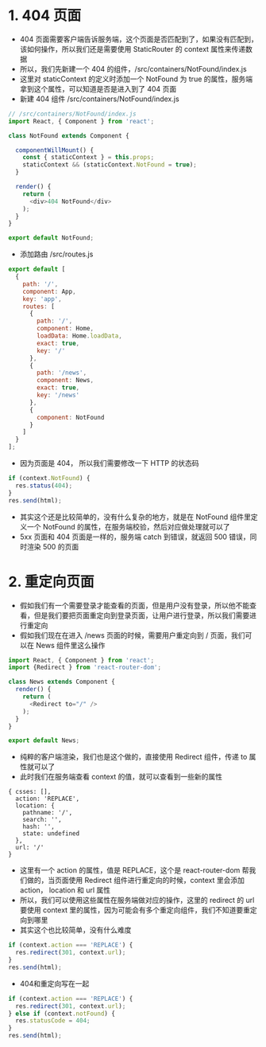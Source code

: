 # 1. 404 页面
+ 404 页面需要客户端告诉服务端，这个页面是否匹配到了，如果没有匹配到，该如何操作，所以我们还是需要使用 StaticRouter 的 context 属性来传递数据
+ 所以，我们先新建一个 404 的组件，/src/containers/NotFound/index.js
+ 这里对 staticContext 的定义时添加一个 NotFound 为 true 的属性，服务端拿到这个属性，可以知道是否是进入到了 404 页面
+ 新建 404 组件 /src/containers/NotFound/index.js

```javascript
// /src/containers/NotFound/index.js
import React, { Component } from 'react';

class NotFound extends Component {

  componentWillMount() {
    const { staticContext } = this.props;
    staticContext && (staticContext.NotFound = true);
  }

  render() {
    return (
      <div>404 NotFound</div>
    );
  }
}

export default NotFound;
```

+ 添加路由 /src/routes.js

```javascript
export default [
  {
    path: '/',
    component: App,
    key: 'app',
    routes: [
      {
        path: '/',
        component: Home,
        loadData: Home.loadData,
        exact: true,
        key: '/'
      },
      {
        path: '/news',
        component: News,
        exact: true,
        key: '/news'
      },
      {
        component: NotFound
      }
    ]
  }
];
```

+ 因为页面是 404， 所以我们需要修改一下 HTTP 的状态码

```javascript
if (context.NotFound) {
  res.status(404);
}
res.send(html);
```
+ 其实这个还是比较简单的，没有什么复杂的地方，就是在 NotFound 组件里定义一个 NotFound 的属性，在服务端校验，然后对应做处理就可以了
+ 5xx 页面和 404 页面是一样的，服务端 catch 到错误，就返回 500 错误，同时渲染 500 的页面

# 2. 重定向页面
+ 假如我们有一个需要登录才能查看的页面，但是用户没有登录，所以他不能查看，但是我们要把页面重定向到登录页面，让用户进行登录，所以我们需要进行重定向
+ 假如我们现在在进入 /news 页面的时候，需要用户重定向到 / 页面，我们可以在 News 组件里这么操作

```javascript
import React, { Component } from 'react';
import {Redirect } from 'react-router-dom';

class News extends Component {
  render() {
    return (
      <Redirect to="/" />
    );
  }
}

export default News;
```

+ 纯粹的客户端渲染，我们也是这个做的，直接使用 Redirect 组件，传递 to 属性就可以了
+ 此时我们在服务端查看 context 的值，就可以查看到一些新的属性

```
{ csses: [],
  action: 'REPLACE',
  location: {
    pathname: '/',
    search: '',
    hash: '',
    state: undefined
  },
  url: '/'
}
```

+ 这里有一个 action 的属性，值是 REPLACE，这个是 react-router-dom 帮我们做的，当页面使用 Redirect 组件进行重定向的时候，context 里会添加 action， location 和 url 属性
+ 所以，我们可以使用这些属性在服务端做对应的操作，这里的 redirect 的 url 要使用 context 里的属性，因为可能会有多个重定向组件，我们不知道要重定向到哪里
+ 其实这个也比较简单，没有什么难度

```javascript
if (context.action === 'REPLACE') {
  res.redirect(301, context.url);
}
res.send(html);
```

+ 404和重定向写在一起

```javascript
if (context.action === 'REPLACE') {
  res.redirect(301, context.url);
} else if (context.notFound) {
  res.statusCode = 404;
}
res.send(html);
```
